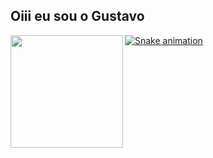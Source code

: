 ## Oiii eu sou o Gustavo
<div align="center">
  <a href="https://github.com/Gugulitz">
  <img height="180em" align="left" src="https://github-readme-stats.vercel.app/api?username=Gugulitz&show_icons=true&theme=dark&include_all_commits=true&count_private=true"/>
</div>
  
<div> 
 
  ![Snake animation](https://github.com/Gugulitz/Gugulitz/blob/output/github-contribution-grid-snake.svg)
 
</div>
